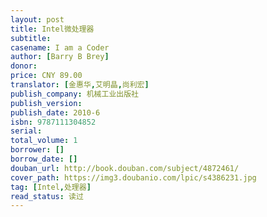 ```yaml
---
layout: post
title: Intel微处理器
subtitle:
casename: I am a Coder
author: [Barry B Brey]
donor: 
price: CNY 89.00
translator: [金惠华,艾明晶,尚利宏]
publish_company: 机械工业出版社
publish_version: 
publish_date: 2010-6
isbn: 9787111304852
serial: 
total_volume: 1
borrower: []
borrow_date: []
douban_url: http://book.douban.com/subject/4872461/
cover_path: https://img3.doubanio.com/lpic/s4386231.jpg
tag: [Intel,处理器]
read_status: 读过
---
```

